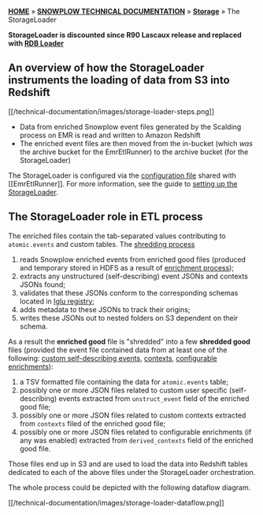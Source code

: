 [**HOME**](Home) » [**SNOWPLOW TECHNICAL DOCUMENTATION**](Snowplow-technical-documentation) » [**Storage**](storage-documentation) » The StorageLoader

**StorageLoader is discounted since R90 Lascaux release and replaced with [RDB Loader][rdb-loader]**

## An overview of how the StorageLoader instruments the loading of data from S3 into Redshift

[[/technical-documentation/images/storage-loader-steps.png]]

* Data from enriched Snowplow event files generated by the Scalding process on EMR is read and written to Amazon Redshift
* The enriched event files are then moved from the in-bucket (which *was* the archive bucket for the EmrEtlRunner) to the archive bucket (for the StorageLoader)

The StorageLoader is configured via the [configuration file][config-file] shared with [[EmrEtlRunner]]. For more information, see the guide to [setting up the StorageLoader][storage-loader-setup].

## The StorageLoader role in ETL process

The enriched files contain the tab-separated values contributing to `atomic.events` and custom tables. The [shredding process](Shredding)

1. reads Snowplow enriched events from enriched good files (produced and temporary stored in HDFS as a result of [enrichment process](The-enrichment-process));
2. extracts any unstructured (self-describing) event JSONs and contexts JSONs found;
3. validates that these JSONs conform to the corresponding schemas located in [Iglu registry](Iglu-registry);
4. adds metadata to these JSONs to track their origins;
5. writes these JSONs out to nested folders on S3 dependent on their schema.

As a result the **enriched good** file is "shredded" into a few **shredded good** files (provided the event file contained data from at least one of the following: [custom self-describing events](Custom-events#unstructured-event), [contexts](Contexts-overview), [configurable enrichments](configurable-enrichments)):

1. a TSV formatted file containing the data for `atomic.events` table;
2. possibly one or more JSON files related to custom user specific (self-describing) events extracted from `unstruct_event` field of the enriched good file;
3. possibly one or more JSON files related to custom contexts extracted from `contexts` filed of the enriched good file;
4. possibly one or more JSON files related to configurable enrichments (if any was enabled) extracted from `derived_contexts` field of the enriched good file.

Those files end up in S3 and are used to load the data into Redshift tables dedicated to each of the above files under the StorageLoader orchestration.

The whole process could be depicted with the following dataflow diagram.

[[/technical-documentation/images/storage-loader-dataflow.png]]

[rdb-loader]: https://github.com/snowplow/snowplow/wiki/Relational-Database-Loader
[config-file]: https://github.com/snowplow/snowplow/blob/master/3-enrich/emr-etl-runner/config/config.yml.sample
[storage-loader-setup]: 1-Installing-the-StorageLoader
[postgres.yml.sample]: https://github.com/snowplow/snowplow/blob/master/4-storage/storage-loader/config/postgres.yml.sample
[redshift.yml.sample]: https://github.com/snowplow/snowplow/blob/master/4-storage/storage-loader/config/redshift.yml.sample
